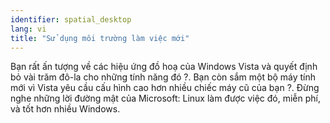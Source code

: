 ```yaml
---
identifier: spatial_desktop
lang: vi
title: "Sử dụng môi trường làm việc mới"
---
```


Bạn rất ấn tượng về các hiệu ứng đồ hoạ của Windows Vista và quyết định bỏ vài trăm 
đô-la cho những tính năng đó ?. Bạn còn sắm một bộ máy tính mới vì Vista yêu cầu cấu 
hình cao hơn nhiều chiếc máy cũ của bạn ?. Đừng nghe những lời đường mật của Microsoft: 
Linux làm được việc đó, miễn phí, và tốt hơn nhiều Windows.

<? all_video_ids_from_file ();?>




